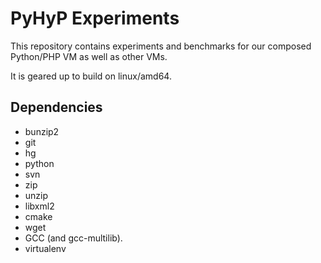 # PyHyP Experiments

This repository contains experiments and benchmarks for our composed Python/PHP
VM as well as other VMs.

It is geared up to build on linux/amd64.

## Dependencies

 * bunzip2
 * git
 * hg
 * python
 * svn
 * zip
 * unzip
 * libxml2
 * cmake
 * wget
 * GCC (and gcc-multilib).
 * virtualenv
